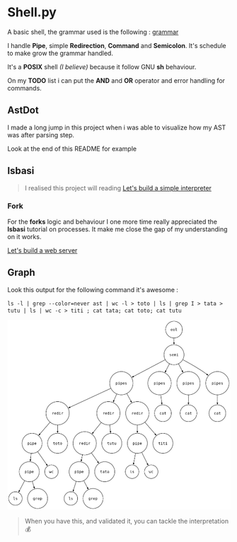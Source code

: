 # Shell.py

A basic shell, the grammar used is the following : [grammar](mygrammar)

I handle **Pipe**, simple **Redirection**, **Command** and **Semicolon**. It's schedule to make grow the grammar handled.

It's a **POSIX** shell *(I believe)* because it follow GNU **sh** behaviour. 

On my **TODO** list i can put the **AND** and **OR** operator and error handling for commands. 

## AstDot

I made a long jump in this project when i was able to visualize how my AST was after parsing step.

Look at the end of this README for example

## lsbasi

> I realised this project will reading  [Let's build a simple interpreter](https://ruslanspivak.com/archives.html)

### Fork

For the **forks** logic and behaviour I one more time really appreciated the **lsbasi** tutorial on processes. It make me close the gap of my understanding on it works.

[Let's build a web server](https://ruslanspivak.com/lsbasi-part1)

## Graph

Look this output for the following command it's awesome :

```
ls -l | grep --color=never ast | wc -l > toto | ls | grep I > tata > tutu | ls | wc -c > titi ; cat tata; cat toto; cat tutu
```

![graph](/github/graph.png)

> When you have this, and validated it, you can tackle the interpretation  :moneybag:
